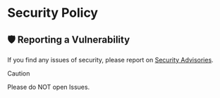 # Security Policy

## 🛡️ Reporting a Vulnerability

If you find any issues of security, please report on [Security Advisories](https://github.com/5ouma/mli/security/advisories/new).

> [!CAUTION]
> Please do NOT open Issues.
